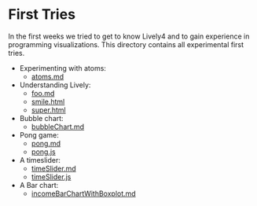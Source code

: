 # First Tries

In the first weeks we tried to get to know Lively4 and to gain experience in programming visualizations. This directory contains all experimental first tries. 

  - Experimenting with atoms: 
    - [atoms.md](./atoms.md)
  - Understanding Lively: 
    - [foo.md](./foo.md)
    - [smile.html](./smile.html)
    - [super.html](./super.html)
  - Bubble chart: 
    - [bubbleChart.md](./bubbleChart.md)
  - Pong game: 
    - [pong.md](./pong.md)
    - [pong.js](./pong.js)
  - A timeslider:
    - [timeSlider.md](./timeSlider.md)
    - [timeSlider.js](./timeslider.js)
  - A Bar chart: 
    - [incomeBarChartWithBoxplot.md](./incomeBarChartWithBoxplot.md)
